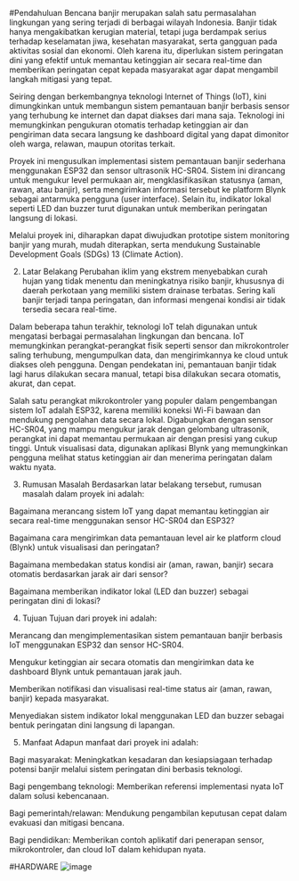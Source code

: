 #Pendahuluan
Bencana banjir merupakan salah satu permasalahan lingkungan yang sering terjadi di berbagai wilayah Indonesia. Banjir tidak hanya mengakibatkan kerugian material, tetapi juga berdampak serius terhadap keselamatan jiwa, kesehatan masyarakat, serta gangguan pada aktivitas sosial dan ekonomi. Oleh karena itu, diperlukan sistem peringatan dini yang efektif untuk memantau ketinggian air secara real-time dan memberikan peringatan cepat kepada masyarakat agar dapat mengambil langkah mitigasi yang tepat.

Seiring dengan berkembangnya teknologi Internet of Things (IoT), kini dimungkinkan untuk membangun sistem pemantauan banjir berbasis sensor yang terhubung ke internet dan dapat diakses dari mana saja. Teknologi ini memungkinkan pengukuran otomatis terhadap ketinggian air dan pengiriman data secara langsung ke dashboard digital yang dapat dimonitor oleh warga, relawan, maupun otoritas terkait.

Proyek ini mengusulkan implementasi sistem pemantauan banjir sederhana menggunakan ESP32 dan sensor ultrasonik HC-SR04. Sistem ini dirancang untuk mengukur level permukaan air, mengklasifikasikan statusnya (aman, rawan, atau banjir), serta mengirimkan informasi tersebut ke platform Blynk sebagai antarmuka pengguna (user interface). Selain itu, indikator lokal seperti LED dan buzzer turut digunakan untuk memberikan peringatan langsung di lokasi.

Melalui proyek ini, diharapkan dapat diwujudkan prototipe sistem monitoring banjir yang murah, mudah diterapkan, serta mendukung Sustainable Development Goals (SDGs) 13 (Climate Action).

2. Latar Belakang
Perubahan iklim yang ekstrem menyebabkan curah hujan yang tidak menentu dan meningkatnya risiko banjir, khususnya di daerah perkotaan yang memiliki sistem drainase terbatas. Sering kali banjir terjadi tanpa peringatan, dan informasi mengenai kondisi air tidak tersedia secara real-time.

Dalam beberapa tahun terakhir, teknologi IoT telah digunakan untuk mengatasi berbagai permasalahan lingkungan dan bencana. IoT memungkinkan perangkat-perangkat fisik seperti sensor dan mikrokontroler saling terhubung, mengumpulkan data, dan mengirimkannya ke cloud untuk diakses oleh pengguna. Dengan pendekatan ini, pemantauan banjir tidak lagi harus dilakukan secara manual, tetapi bisa dilakukan secara otomatis, akurat, dan cepat.

Salah satu perangkat mikrokontroler yang populer dalam pengembangan sistem IoT adalah ESP32, karena memiliki koneksi Wi-Fi bawaan dan mendukung pengolahan data secara lokal. Digabungkan dengan sensor HC-SR04, yang mampu mengukur jarak dengan gelombang ultrasonik, perangkat ini dapat memantau permukaan air dengan presisi yang cukup tinggi. Untuk visualisasi data, digunakan aplikasi Blynk yang memungkinkan pengguna melihat status ketinggian air dan menerima peringatan dalam waktu nyata.

3. Rumusan Masalah
Berdasarkan latar belakang tersebut, rumusan masalah dalam proyek ini adalah:

Bagaimana merancang sistem IoT yang dapat memantau ketinggian air secara real-time menggunakan sensor HC-SR04 dan ESP32?

Bagaimana cara mengirimkan data pemantauan level air ke platform cloud (Blynk) untuk visualisasi dan peringatan?

Bagaimana membedakan status kondisi air (aman, rawan, banjir) secara otomatis berdasarkan jarak air dari sensor?

Bagaimana memberikan indikator lokal (LED dan buzzer) sebagai peringatan dini di lokasi?

4. Tujuan
Tujuan dari proyek ini adalah:

Merancang dan mengimplementasikan sistem pemantauan banjir berbasis IoT menggunakan ESP32 dan sensor HC-SR04.

Mengukur ketinggian air secara otomatis dan mengirimkan data ke dashboard Blynk untuk pemantauan jarak jauh.

Memberikan notifikasi dan visualisasi real-time status air (aman, rawan, banjir) kepada masyarakat.

Menyediakan sistem indikator lokal menggunakan LED dan buzzer sebagai bentuk peringatan dini langsung di lapangan.

5. Manfaat
Adapun manfaat dari proyek ini adalah:

Bagi masyarakat: Meningkatkan kesadaran dan kesiapsiagaan terhadap potensi banjir melalui sistem peringatan dini berbasis teknologi.

Bagi pengembang teknologi: Memberikan referensi implementasi nyata IoT dalam solusi kebencanaan.

Bagi pemerintah/relawan: Mendukung pengambilan keputusan cepat dalam evakuasi dan mitigasi bencana.

Bagi pendidikan: Memberikan contoh aplikatif dari penerapan sensor, mikrokontroler, dan cloud IoT dalam kehidupan nyata.

#HARDWARE
![image](https://github.com/user-attachments/assets/6a8e7586-8d06-4094-93b7-275c2718f110)

